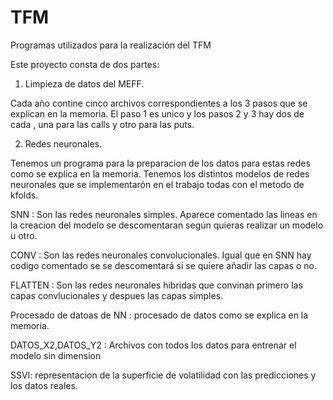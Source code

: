 # TFM
Programas utilizados para la realización del TFM

Este proyecto consta de dos partes:
1. Limpieza de datos del MEFF. 

  Cada año contine cinco archivos correspondientes a los 3 pasos que se explican en la memoria.
  El paso 1 es unico y los pasos 2 y 3 hay dos de cada , una para las calls y otro para las puts.

2. Redes neuronales.

  Tenemos un programa para la preparacion de los datos para estas redes como se explica en la memoria.
  Tenemos los distintos modelos de redes neuronales que se implementarón en el trabajo todas con el metodo de kfolds.
  
  SNN : Son las redes neuronales simples. Aparece comentado las lineas en la creacion del modelo se descomentaran según quieras realizar un modelo u otro.
  
  CONV : Son las redes neuronales convolucionales. Igual que en SNN hay codigo comentado se se descomentará si se quiere añadir las capas o no.
  
  FLATTEN : Son las redes neuronales hibridas que convinan primero las capas convlucionales y despues las capas simples.
  
  Procesado de datoas de NN : procesado de datos como se explica en la memoria.
  
  DATOS_X2,DATOS_Y2 : Archivos con todos los datos para entrenar el modelo sin dimension
  
  SSVI: representacion de la superficie de volatilidad con las predicciones y los datos reales.
